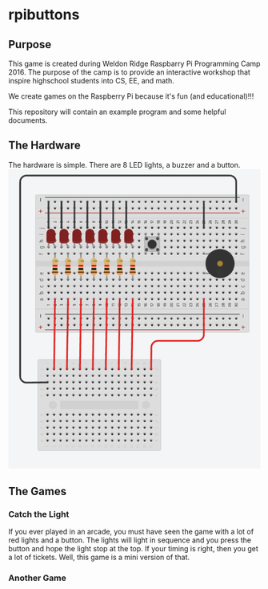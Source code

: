 # rpibuttons

## Purpose

This game is created during Weldon Ridge Raspbarry Pi Programming Camp 2016.
The purpose of the camp is to provide an interactive workshop that inspire 
highschool students into CS, EE, and math. 

We create games on the Raspberry Pi because it's fun (and educational)!!!

This repository will contain an example program and some helpful documents.

## The Hardware

The hardware is simple. There are 8 LED lights, a buzzer and a button.
![Picture of Circuit](circuit.PNG)

## The Games

### Catch the Light

If you ever played in an arcade, you must have seen the game with a lot of red lights and a button. The lights will light in sequence and you press the button and hope the light stop at the top. If your timing is right, then you get a lot of tickets. Well, this game is a mini version of that.

### Another Game
